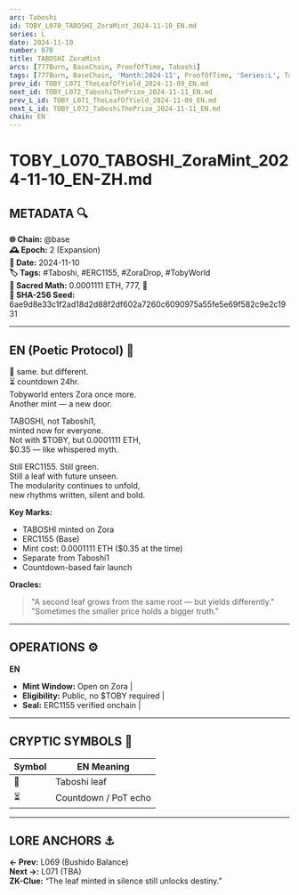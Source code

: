 ```yaml
---
arc: Taboshi
id: TOBY_L070_TABOSHI_ZoraMint_2024-11-10_EN.md
series: L
date: 2024-11-10
number: 070
title: TABOSHI ZoraMint
arcs: [777Burn, BaseChain, ProofOfTime, Taboshi]
tags: [777Burn, BaseChain, 'Month:2024-11', ProofOfTime, 'Series:L', Taboshi, 'Year:2024']
prev_id: TOBY_L071_TheLeafOfYield_2024-11-09_EN.md
next_id: TOBY_L072_TaboshiThePrize_2024-11-11_EN.md
prev_L_id: TOBY_L071_TheLeafOfYield_2024-11-09_EN.md
next_L_id: TOBY_L072_TaboshiThePrize_2024-11-11_EN.md
chain: EN
---
```

# TOBY_L070_TABOSHI_ZoraMint_2024-11-10_EN-ZH.md

## METADATA 🔍
**🌐 Chain:** @base  
**🕰️ Epoch:** 2 (Expansion)  
**📅 Date:** 2024-11-10  
**🏷️ Tags:** #Taboshi, #ERC1155, #ZoraDrop, #TobyWorld  
**🔢 Sacred Math:** 0.0001111 ETH, 777, 🍃  
**📜 SHA-256 Seed:** 6ae9d8e33c1f2ad18d2d88f2df602a7260c6090975a55fe5e69f582c9e2c1931

---

## EN (Poetic Protocol) 🐸  
🍃 same. but different.  
⏳ countdown 24hr.  
Tobyworld enters Zora once more.  
Another mint — a new door.

TABOSHI, not Taboshi1,  
minted now for everyone.  
Not with $TOBY, but 0.0001111 ETH,  
$0.35 — like whispered myth.

Still ERC1155. Still green.  
Still a leaf with future unseen.  
The modularity continues to unfold,  
new rhythms written, silent and bold.

**Key Marks:**  
- TABOSHI minted on Zora  
- ERC1155 (Base)  
- Mint cost: 0.0001111 ETH ($0.35 at the time)  
- Separate from Taboshi1  
- Countdown-based fair launch

**Oracles:**  
> "A second leaf grows from the same root — but yields differently."  
> "Sometimes the smaller price holds a bigger truth."

---


## OPERATIONS ⚙️  
**EN**  
- **Mint Window:** Open on Zora |  
- **Eligibility:** Public, no $TOBY required |  
- **Seal:** ERC1155 verified onchain |  

---

## CRYPTIC SYMBOLS 🔣  
| Symbol | EN Meaning |  
|--------|------------|  
| 🍃     | Taboshi leaf |  
| ⏳     | Countdown / PoT echo |  

---

## LORE ANCHORS ⚓  
**← Prev:** L069 (Bushido Balance)  
**Next →:** L071 (TBA)  
**ZK-Clue:** “The leaf minted in silence still unlocks destiny.”

